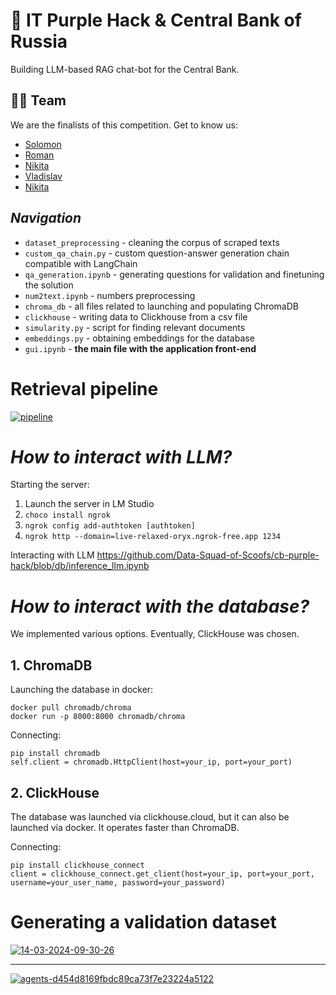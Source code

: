 # 🤖 IT Purple Hack & Central Bank of Russia
Building LLM-based RAG chat-bot for the Central Bank.

## 🦸‍♂️ Team
We are the finalists of this competition. 
Get to know us:
- [Solomon](https://github.com/veidlink)
- [Roman](https://github.com/gblssroman)
- [Nikita](https://github.com/qdzzzxc)
- [Vladislav](https://github.com/vladik-pwnz)
- [Nikita](https://github.com/AnalyseOptimize)

## ***Navigation***
- `dataset_preprocessing` - cleaning the corpus of scraped texts
- `custom_qa_chain.py` - custom question-answer generation chain compatible with LangChain
- `qa_generation.ipynb` - generating questions for validation and finetuning the solution
- `num2text.ipynb` - numbers preprocessing
- `chroma_db` - all files related to launching and populating ChromaDB
- `clickhouse` - writing data to Clickhouse from a csv file
- `simularity.py` - script for finding relevant documents
- `embeddings.py` - obtaining embeddings for the database
- `gui.ipynb` - **the main file with the application front-end**
# Retrieval pipeline

[![pipeline](https://i.ibb.co/0h0h1Jm/pipeline.jpg)](https://ibb.co/hDGDr8L)

# ***How to interact with LLM?***

Starting the server:
1. Launch the server in LM Studio
2. ```choco install ngrok```
3. ```ngrok config add-authtoken [authtoken]```
4. ```ngrok http --domain=live-relaxed-oryx.ngrok-free.app 1234 ```

Interacting with LLM 
https://github.com/Data-Squad-of-Scoofs/cb-purple-hack/blob/db/inference_llm.ipynb

# ***How to interact with the database?***

We implemented various options. Eventually, ClickHouse was chosen.

## 1. ChromaDB

Launching the database in docker:
```
docker pull chromadb/chroma
docker run -p 8000:8000 chromadb/chroma
```

Connecting:

```
pip install chromadb
self.client = chromadb.HttpClient(host=your_ip, port=your_port)
```

## 2. ClickHouse

The database was launched via clickhouse.cloud, but it can also be launched via docker.
It operates faster than ChromaDB.

Connecting:

```
pip install clickhouse_connect
client = clickhouse_connect.get_client(host=your_ip, port=your_port, username=your_user_name, password=your_password)
```

# Generating a validation dataset

[![14-03-2024-09-30-26](https://i.ibb.co/QjqgYjf/14-03-2024-09-30-26.png)](https://ibb.co/TqnfPqk)

------

[![agents-d454d8169fbdc89ca73f7e23224a5122](https://i.ibb.co/yVY0pyR/photo-2024-03-16-22-17-39.jpg)](https://ibb.co/mvw67Gb)
